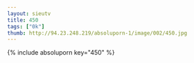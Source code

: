 ```yaml
--- 
layout: sieutv
title: 450
tags: ["0k"]
thumb: http://94.23.248.219/absoluporn-1/image/002/450.jpg
---
```

{% include absoluporn key="450" %} 

